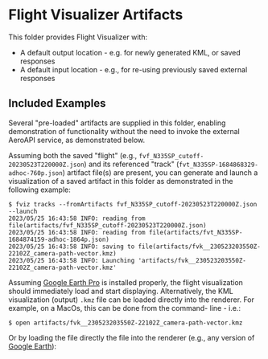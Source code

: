 # Flight Visualizer Artifacts

This folder provides Flight Visualizer with:
- A default output location - e.g. for newly generated KML, or saved responses
- A default input location - e.g., for re-using previously saved external responses  

## Included Examples

Several "pre-loaded" artifacts are supplied in this folder, enabling demonstration of
functionality without the need to invoke the external AeroAPI service, as demonstrated below. 

Assuming both the saved "flight" (e.g., `fvf_N335SP_cutoff-20230523T220000Z.json`) and
its referenced "track" (`fvt_N335SP-1684868329-adhoc-760p.json`) artifact file(s) are
present, you can generate and launch a visualization of a saved artifact in this folder
as demonstrated in the following example:

```shell
$ fviz tracks --fromArtifacts fvf_N335SP_cutoff-20230523T220000Z.json --launch
2023/05/25 16:43:58 INFO: reading from file(artifacts/fvf_N335SP_cutoff-20230523T220000Z.json)
2023/05/25 16:43:58 INFO: reading from file(artifacts/fvt_N335SP-1684874159-adhoc-1864p.json)
2023/05/25 16:43:58 INFO: saving to file(artifacts/fvk__230523203550Z-22102Z_camera-path-vector.kmz)
2023/05/25 16:43:58 INFO: Launching 'artifacts/fvk__230523203550Z-22102Z_camera-path-vector.kmz' 
```

Assuming [Google Earth Pro] is installed properly, the flight visualization should immediately
load and start displaying.  Alternatively, the KML visualization (output) `.kmz` file can be
loaded directly into the renderer.  For example, on a MacOs, this can be done from the command-
line - i.e.:

```shell
$ open artifacts/fvk__230523203550Z-22102Z_camera-path-vector.kmz
```

Or by loading the file directly the file into the renderer (e.g., any version of [Google Earth]):

[Google Earth Pro]: https://www.google.com/earth/versions/#earth-pro
[Google Earth]: https://www.google.com/earth/versions
